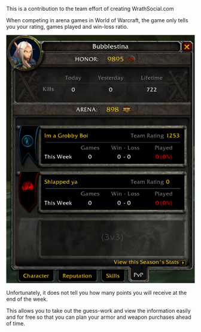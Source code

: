 This is a contribution to the team effort of creating WrathSocial.com

When competing in arena games in World of Warcraft, the game only tells you your rating, games played and win-loss ratio.

![image info](./images/Arena_Points_Pane.png)

Unfortunately, it does not tell you how many points you will receive at the end of the week.

This allows you to take out the guess-work and view the information easily and for free so that you can plan your armor and weapon purchases ahead of time.

